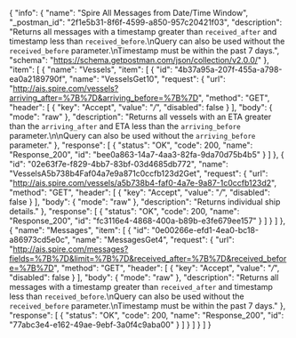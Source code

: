 {
  "info": {
    "name": "Spire All Messages from Date/Time Window",
    "_postman_id": "2f1e5b31-8f6f-4599-a850-957c20421f03",
    "description": "Returns all messages with a timestamp greater than `received_after` and timestamp less than `received_before`.\nQuery can also be used without the `received_before` parameter.\nTimestamp must be within the past 7 days.",
    "schema": "https://schema.getpostman.com/json/collection/v2.0.0/"
  },
  "item": [
    {
      "name": "Vessels",
      "item": [
        {
          "id": "4b37a95a-207f-455a-a798-ea0a2189790f",
          "name": "VesselsGet10",
          "request": {
            "url": "http://ais.spire.com/vessels?arriving_after=%7B%7D&arriving_before=%7B%7D",
            "method": "GET",
            "header": [
              {
                "key": "Accept",
                "value": "*/*",
                "disabled": false
              }
            ],
            "body": {
              "mode": "raw"
            },
            "description": "Returns all vessels with an ETA greater than the `arriving_after` and ETA less than the `arriving_before` parameter.\n\nQuery can also be used without the `arriving_before` parameter."
          },
          "response": [
            {
              "status": "OK",
              "code": 200,
              "name": "Response_200",
              "id": "bee0a863-14a7-4aa3-82fa-9da70d75b4b5"
            }
          ]
        },
        {
          "id": "02e63f7e-f829-4bb7-83bf-03d4685db772",
          "name": "VesselsA5b738b4Faf04a7e9a871c0ccfb123d2Get",
          "request": {
            "url": "http://ais.spire.com/vessels/a5b738b4-faf0-4a7e-9a87-1c0ccfb123d2",
            "method": "GET",
            "header": [
              {
                "key": "Accept",
                "value": "*/*",
                "disabled": false
              }
            ],
            "body": {
              "mode": "raw"
            },
            "description": "Returns individual ship details."
          },
          "response": [
            {
              "status": "OK",
              "code": 200,
              "name": "Response_200",
              "id": "fc3116e4-4868-400a-b89b-e3fe679ee157"
            }
          ]
        }
      ]
    },
    {
      "name": "Messages",
      "item": [
        {
          "id": "0e00266e-efd1-4ea0-bc18-a86973cd5e0c",
          "name": "MessagesGet4",
          "request": {
            "url": "http://ais.spire.com/messages?fields=%7B%7D&limit=%7B%7D&received_after=%7B%7D&received_before=%7B%7D",
            "method": "GET",
            "header": [
              {
                "key": "Accept",
                "value": "*/*",
                "disabled": false
              }
            ],
            "body": {
              "mode": "raw"
            },
            "description": "Returns all messages with a timestamp greater than `received_after` and timestamp less than `received_before`.\nQuery can also be used without the `received_before` parameter.\nTimestamp must be within the past 7 days."
          },
          "response": [
            {
              "status": "OK",
              "code": 200,
              "name": "Response_200",
              "id": "77abc3e4-e162-49ae-9ebf-3a0f4c9aba00"
            }
          ]
        }
      ]
    }
  ]
}